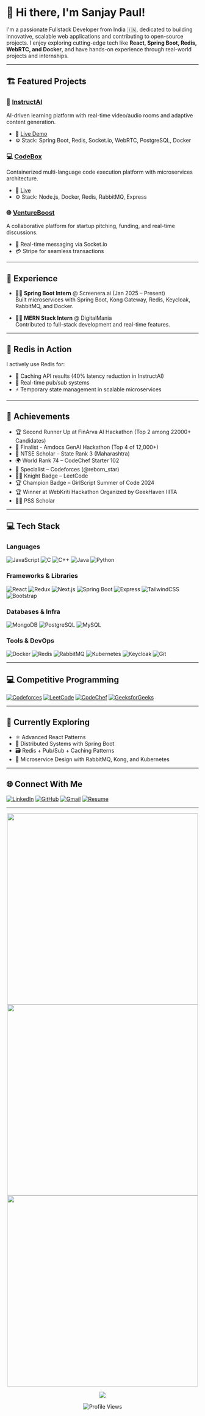 # 👋 Hi there, I'm Sanjay Paul!

I'm a passionate Fullstack Developer from India 🇮🇳, dedicated to building innovative, scalable web applications and contributing to open-source projects. I enjoy exploring cutting-edge tech like **React, Spring Boot, Redis, WebRTC, and Docker**, and have hands-on experience through real-world projects and internships.

---

## 🏗️ Featured Projects

### 🚀 [InstructAI](https://github.com/rebornstar1/InstructAI)
AI-driven learning platform with real-time video/audio rooms and adaptive content generation.
- 🔗 [Live Demo](https://instruct-ai-oher.vercel.app)
- ⚙️ Stack: Spring Boot, Redis, Socket.io, WebRTC, PostgreSQL, Docker

### 💻 [CodeBox](https://github.com/rebornstar1/CodeBox)
Containerized multi-language code execution platform with microservices architecture.
- 🔗 [Live](https://code-box-gamma.vercel.app)
- ⚙️ Stack: Node.js, Docker, Redis, RabbitMQ, Express

### 🌐 [VentureBoost](https://github.com/rebornstar1/VentureBoost)
A collaborative platform for startup pitching, funding, and real-time discussions.
- 💬 Real-time messaging via Socket.io
- 💳 Stripe for seamless transactions

---

## 💼 Experience

- 👨‍💻 **Spring Boot Intern** @ Screenera.ai (Jan 2025 – Present)  
  Built microservices with Spring Boot, Kong Gateway, Redis, Keycloak, RabbitMQ, and Docker.

- 👨‍💻 **MERN Stack Intern** @ DigitalMania  
  Contributed to full-stack development and real-time features.

---

## 🧠 Redis in Action

I actively use Redis for:
- 🔄 Caching API results (40% latency reduction in InstructAI)
- 🔔 Real-time pub/sub systems
- ⚡ Temporary state management in scalable microservices

---

## 🏅 Achievements

- 🏆 Second Runner Up at FinArva AI Hackathon (Top 2 among 22000+ Candidates)
- 🥇 Finalist - Amdocs GenAI Hackathon (Top 4 of 12,000+)
- 🧠 NTSE Scholar – State Rank 3 (Maharashtra)
- 🌍 World Rank 74 – CodeChef Starter 102
- 🧮 Specialist – Codeforces (@reborn_star)
- 🦸‍♂️ Knight Badge – LeetCode
- 🏆 Champion Badge – GirlScript Summer of Code 2024
- 🏆 Winner at WebKriti Hackathon Organized by GeekHaven IIITA
- 🦸‍♂️ PSS Scholar

---

## 💻 Tech Stack

### Languages  
![JavaScript](https://img.shields.io/badge/javascript-%23323330.svg?style=for-the-badge&logo=javascript&logoColor=%23F7DF1E)
![C](https://img.shields.io/badge/c-%2300599C.svg?style=for-the-badge&logo=c&logoColor=white)
![C++](https://img.shields.io/badge/c++-%2300599C.svg?style=for-the-badge&logo=c%2B%2B&logoColor=white)
![Java](https://img.shields.io/badge/java-%23ED8B00.svg?style=for-the-badge&logo=java&logoColor=white)
![Python](https://img.shields.io/badge/python-%2314354C.svg?style=for-the-badge&logo=python&logoColor=white)

### Frameworks & Libraries  
![React](https://img.shields.io/badge/react-%2320232a.svg?style=for-the-badge&logo=react&logoColor=%2361DAFB)
![Redux](https://img.shields.io/badge/redux-%23593d88.svg?style=for-the-badge&logo=redux&logoColor=white)
![Next.js](https://img.shields.io/badge/next-black?style=for-the-badge&logo=next.js&logoColor=white)
![Spring Boot](https://img.shields.io/badge/Spring_Boot-F2F4F9?style=for-the-badge&logo=spring-boot)
![Express](https://img.shields.io/badge/express.js-%23404d59.svg?style=for-the-badge&logo=express&logoColor=%2361DAFB)
![TailwindCSS](https://img.shields.io/badge/tailwindcss-%2338B2AC.svg?style=for-the-badge&logo=tailwind-css&logoColor=white)
![Bootstrap](https://img.shields.io/badge/bootstrap-%23563D7C.svg?style=for-the-badge&logo=bootstrap&logoColor=white)

### Databases & Infra  
![MongoDB](https://img.shields.io/badge/MongoDB-%234ea94b.svg?style=for-the-badge&logo=mongodb&logoColor=white)
![PostgreSQL](https://img.shields.io/badge/PostgreSQL-%23316192.svg?style=for-the-badge&logo=postgresql&logoColor=white)
![MySQL](https://img.shields.io/badge/mysql-%2300f.svg?style=for-the-badge&logo=mysql&logoColor=white)

### Tools & DevOps  
![Docker](https://img.shields.io/badge/Docker-%230db7ed.svg?style=for-the-badge&logo=docker&logoColor=white)
![Redis](https://img.shields.io/badge/Redis-%23DC382D.svg?style=for-the-badge&logo=redis&logoColor=white)
![RabbitMQ](https://img.shields.io/badge/RabbitMQ-FF6600.svg?style=for-the-badge&logo=rabbitmq&logoColor=white)
![Kubernetes](https://img.shields.io/badge/kubernetes-%23326ce5.svg?style=for-the-badge&logo=kubernetes&logoColor=white)
![Keycloak](https://img.shields.io/badge/keycloak-1A1A1A.svg?style=for-the-badge&logo=keycloak&logoColor=white)
![Git](https://img.shields.io/badge/git-%23F05033.svg?style=for-the-badge&logo=git&logoColor=white)

---

## 💻 Competitive Programming

[![Codeforces](https://img.shields.io/badge/Codeforces-445f9d?style=for-the-badge&logo=Codeforces&logoColor=white)](https://codeforces.com/profile/reborn_star)
[![LeetCode](https://img.shields.io/badge/LeetCode-000000?style=for-the-badge&logo=LeetCode&logoColor=#d16c06)](https://leetcode.com/u/reborn_star)
[![CodeChef](https://img.shields.io/badge/CodeChef-%23964B00.svg?style=for-the-badge&logo=CodeChef&logoColor=white)](https://www.codechef.com/users/reborn_star)
[![GeeksforGeeks](https://img.shields.io/badge/GeeksforGeeks-gray?style=for-the-badge&logo=geeksforgeeks&logoColor=35914c)](https://auth.geeksforgeeks.org/user/reborn_star)

---

## 🌱 Currently Exploring
- ⚛️ Advanced React Patterns
- 🧪 Distributed Systems with Spring Boot
- 🗃️ Redis + Pub/Sub + Caching Patterns
- 🧠 Microservice Design with RabbitMQ, Kong, and Kubernetes

---

## 🌐 Connect With Me

[![LinkedIn](https://img.shields.io/badge/LinkedIn-%230077B5.svg?style=for-the-badge&logo=linkedin&logoColor=white)](https://www.linkedin.com/in/sanjay-manikrao-paul/)
[![GitHub](https://img.shields.io/badge/github-%23121011.svg?style=for-the-badge&logo=github&logoColor=white)](https://github.com/rebornstar1)
[![Gmail](https://img.shields.io/badge/Gmail-D14836?style=for-the-badge&logo=gmail&logoColor=white)](mailto:paulsanjaymanikrao67@gmail.com)
[![Resume](https://img.shields.io/badge/Resume-View-blue?style=for-the-badge&logo=google-drive)](https://github.com/rebornstar1/resume/blob/main/Sanjay_Paul_Resume.pdf)

---

<p align="center">
  <img src="https://github-readme-stats.vercel.app/api?username=rebornstar1&show_icons=true&theme=react&border_color=61dafb&include_all_commits=true" width="500"/>
  <img src="http://github-readme-streak-stats.herokuapp.com?user=rebornstar1&theme=react&border=61DAFB&fire=DDB80F" width="500"/>
  <img src="https://github-readme-stats.vercel.app/api/top-langs?username=rebornstar1&show_icons=true&theme=react&border_color=61dafb&layout=compact" width="500"/>
</p>

<p align="center">
  <img src="https://github-profile-trophy.vercel.app/?username=rebornstar1&theme=radical&no-frame=false&no-bg=true&margin-w=4" />
</p>

<p align="center">
  <img src="https://visitcount.itsvg.in/api?id=rebornstar1&icon=0&color=0" alt="Profile Views" />
</p>
